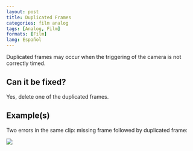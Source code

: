 ```yaml
---
layout: post
title: Duplicated Frames
categories: film analog
tags: [Analog, Film]
formats: [Film]
lang: Español
---
```


Duplicated frames may occur when the triggering of the camera is not correctly timed.

## Can it be fixed?

Yes, delete one of the duplicated frames.

## Example(s)

Two errors in the same clip: missing frame followed by duplicated frame:

<img src="{{ site.baseurl }}/images/missing_duplicated.gif">
